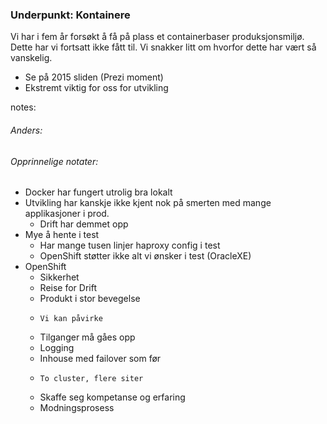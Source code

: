 ### Underpunkt: Kontainere

Vi har i fem år forsøkt å få på plass et containerbaser produksjonsmiljø.
Dette har vi fortsatt ikke fått til.
Vi snakker litt om hvorfor dette har vært så vanskelig.
* Se på 2015 sliden (Prezi moment)
* Ekstremt viktig for oss for utvikling


notes:
###### Anders:



###### Opprinnelige notater:

* Docker har fungert utrolig bra lokalt
* Utvikling har kanskje ikke kjent nok på smerten med mange applikasjoner i prod.
  * Drift har demmet opp
* Mye å hente i test
  * Har mange tusen linjer haproxy config i test
  * OpenShift støtter ikke alt vi ønsker i test (OracleXE)
* OpenShift 
  * Sikkerhet
  * Reise for Drift
  * Produkt i stor bevegelse
  * 	Vi kan påvirke
  * Tilganger må gåes opp
  * Logging
  * Inhouse med failover som før
  * 	To cluster, flere siter
  * Skaffe seg kompetanse og erfaring
  * Modningsprosess
